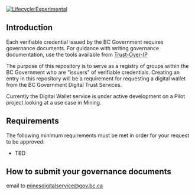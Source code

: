 [![Lifecycle:Experimental](https://img.shields.io/badge/Lifecycle-Experimental-339999)](<Redirect-URL>)

## Introduction

Each verifiable credential issued by the BC Government requires governance documents. For guidance with writing governance documentation, use the tools available from [Trust-Over-IP](https://trustoverip.org/our-work/deliverables/) 

The purpose of this repository is to serve as a registry of groups within the BC Government who are "issuers" of verifiable credentials. Creating an entry in this repository will be a requirement for requesting a digital wallet from the BC Government Digital Trust Services.

Currently the Digital Wallet service is under active development on a Pilot project looking at a use case in Mining.

## Requirements

The following minimum requirements must be met in order for your request to be approved:
- TBD

## How to submit your governance documents

email to minesdigitalservice@gov.bc.ca
